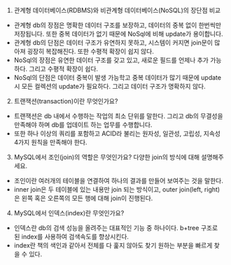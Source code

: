 1. 관계형 데이터베이스(RDBMS)와 비관계형 데이터베이스(NoSQL)의 장단점 비교

- 관계형 db의 장점은 명확한 데이터 구조를 보장하고, 데이터의 중복 없이 한번씩만 저장됩니다. 또한 중복 데이터가 없기 때문에 NoSql에 비해 update가 용이합니다.
- 관계형 db의 단점은 데이터 구조가 유연하지 못하고, 시스템이 커지면 join문이 많아져 굉장히 복잡해진다. 또한 수평적 확장이 쉽지 않다.
- NoSql의 장점은 유연한 데이터 구조를 갖고 있고, 새로운 필드를 언제나 추가 가능하다. 그리고 수평적 확장이 쉽다.
- NoSql의 단점은 데이터 중복이 발생 가능학고 중복 데이터가 많기 때문에 update시 모든 컬렉션의 update가 필요하다. 그리고 데이터 구조가 명확하지 않다.

2. 트랜잭션(transaction)이란 무엇인가요?

- 트랜잭션은 db 내에서 수행하는 작업의 최소 단위를 말한다. 그리고 db의 무결성을 만족해야 하며 db를 업데이트 하는 업무를 수행합니다.
- 또한 하나 이상의 쿼리를 포함하고 ACID라 불리는 원자성, 일관성, 고립성, 지속성 4가지 원칙을 만족해야 한다.

3. MySQL에서 조인(join)의 역할은 무엇인가요? 다양한 join의 방식에 대해 설명해주세요.

- 조인이란 여러개의 테이블을 연결하여 하나의 결과를 만들어 보여주는 것을 말한다.
- inner join은 두 테이블에 있는 내용만 join 되는 방식이고, outer join(left, right)은 왼쪽 혹은 오른쪽의 모든 행에 대해 join이 진행된다.
4. MySQL에서 인덱스(index)란 무엇인가요?

- 인덱스란 db의 검색 성능을 올려주는 대표적인 기능 중 하나이다. b+tree 구조로 된 index를 사용하여 검색속도를 향상시킨다.
- index란 책의 색인과 같아서 전체를 다 훑지 않아도 찾기 원하는 부분을 빠르게 찾을 수 있다. 
